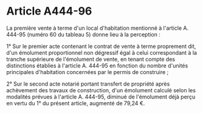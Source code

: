 # Article A444-96

La première vente à terme d'un local d'habitation mentionné à l'article A. 444-95 (numéro 60 du tableau 5) donne lieu à la perception :

1° Sur le premier acte contenant le contrat de vente à terme proprement dit, d'un émolument proportionnel non dégressif égal à celui correspondant à la tranche supérieure de l'émolument de vente, en tenant compte des distinctions établies à l'article A. 444-95 en fonction du nombre d'unités principales d'habitation concernées par le permis de construire ;

2° Sur le second acte notarié portant transfert de propriété après achèvement des travaux de construction, d'un émolument calculé selon les modalités prévues à l'article A. 444-95, diminué de l'émolument déjà perçu en vertu du 1° du présent article, augmenté de 79,24 €.
